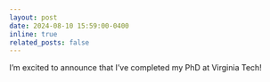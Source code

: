 ```yaml
---
layout: post
date: 2024-08-10 15:59:00-0400
inline: true
related_posts: false
---
```


I’m excited to announce that I’ve completed my PhD at Virginia Tech!